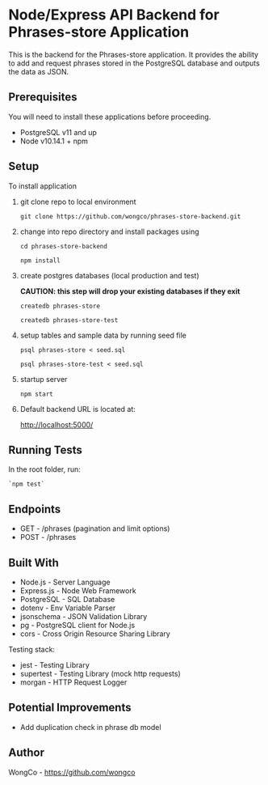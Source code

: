 # Node/Express API Backend for Phrases-store Application

This is the backend for the Phrases-store application. It provides the ability to add and request phrases stored in the PostgreSQL database and outputs the data as JSON.

## Prerequisites

You will need to install these applications before proceeding.

- PostgreSQL v11 and up
- Node v10.14.1 + npm

## Setup

To install application

1. git clone repo to local environment

   `git clone https://github.com/wongco/phrases-store-backend.git`

2. change into repo directory and install packages using

   `cd phrases-store-backend`

   `npm install`

3. create postgres databases (local production and test)

   **CAUTION: this step will drop your existing databases if they exit**

   `createdb phrases-store`

   `createdb phrases-store-test`

4. setup tables and sample data by running seed file

   `psql phrases-store < seed.sql`

   `psql phrases-store-test < seed.sql`

5. startup server

   `npm start`

6. Default backend URL is located at:

   [http://localhost:5000/](http://localhost:5000/)

## Running Tests

In the root folder, run:

    `npm test`

## Endpoints

- GET - /phrases (pagination and limit options)
- POST - /phrases

## Built With

- Node.js - Server Language
- Express.js - Node Web Framework
- PostgreSQL - SQL Database
- dotenv - Env Variable Parser
- jsonschema - JSON Validation Library
- pg - PostgreSQL client for Node.js
- cors - Cross Origin Resource Sharing Library

Testing stack:

- jest - Testing Library
- supertest - Testing Library (mock http requests)
- morgan - HTTP Request Logger

## Potential Improvements

- Add duplication check in phrase db model

## Author

WongCo - https://github.com/wongco
